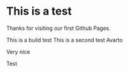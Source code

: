 # This is a test

Thanks for visiting our first Github Pages.


This is a build test
This is a second test
Avarto

Very nice

Test
